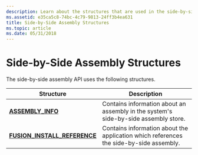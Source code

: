 ```yaml
---
description: Learn about the structures that are used in the side-by-side assembly API, such as ASSEMBLY_INFO and FUSION_INSTALL_REFERENCE.
ms.assetid: e35ca5c8-74bc-4c79-9813-24ff3b4ea631
title: Side-by-Side Assembly Structures
ms.topic: article
ms.date: 05/31/2018
---
```


# Side-by-Side Assembly Structures

The side-by-side assembly API uses the following structures.



| Structure                                                       | Description                                                                            |
|-----------------------------------------------------------------|----------------------------------------------------------------------------------------|
| [**ASSEMBLY\_INFO**](/windows/desktop/api/Winsxs/ns-winsxs-assembly_info)                        | Contains information about an assembly in the system's side-by-side assembly store.    |
| [**FUSION\_INSTALL\_REFERENCE**](/windows/win32/api/winsxs/ns-winsxs-fusion_install_reference) | Contains information about the application which references the side-by-side assembly. |



 

 

 



